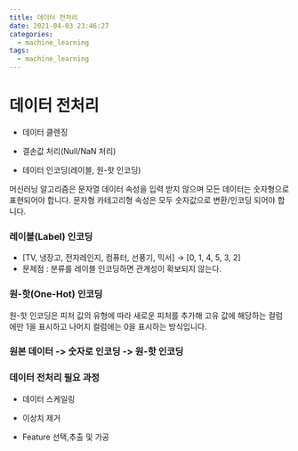 ```yaml
---
title: 데이터 전처리
date: 2021-04-03 23:46:27
categories:
  - machine_learning
tags:
  - machine_learning
---
```

# 데이터 전처리

 - 데이터 클렌징

 - 결손값 처리(Null/NaN 처리)

 - 데이터 인코딩(레이블, 원-핫 인코딩)

머신러닝 알고리즘은 문자열 데이터 속성을 입력 받지 않으며 모든 데이터는 숫자형으로 표현되어야 합니다.
문자형 카테고리형 속성은 모두 숫자값으로 변환/인코딩 되어야 합니다.

### 레이블(Label) 인코딩
-  [TV, 냉장고, 전자레인지, 컴퓨터, 선풍기, 믹서] -> [0, 1, 4, 5, 3, 2]
- 문제점 :  분류를 레이블 인코딩하면 관계성이 확보되지 않는다.

### 원-핫(One-Hot) 인코딩
원-핫 인코딩은 피처 값의 유형에 따라 새로운 피처를 추가해 고유 값에 해당하는 컬럼에만 1을 표시하고
나머지 컬럼에는 0을 표시하는 방식입니다.


### 원본 데이터 -> 숫자로 인코딩 -> 원-핫 인코딩


### 데이터 전처리 필요 과정
- 데이터 스케일링

- 이상치 제거 

- Feature 선택,추출 및 가공